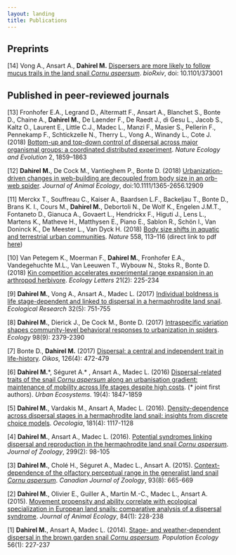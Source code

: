 ```yaml
---
layout: landing
title: Publications
---
```


## Preprints

[14] Vong A., Ansart A., **Dahirel M.** [Dispersers are more likely to follow mucus trails in the land snail *Cornu aspersum*](https://doi.org/10.1101/373001). *bioRxiv*, doi: 10.1101/373001


## Published in peer-reviewed journals

[13] Fronhofer E.A., Legrand D., Altermatt F., Ansart A., Blanchet S., Bonte D., Chaine A., **Dahirel M.**, De Laender F., De Raedt J., di Gesu L., Jacob S., Kaltz O., Laurent E., Little C.J., Madec L., Manzi F., Masier S., Pellerin F., Pennekamp F., Schtickzelle N., Therry L., Vong A., Winandy L., Cote J. (2018) [Bottom-up and top-down control of dispersal across major organismal groups: a coordinated distributed experiment](https://www.nature.com/articles/s41559-018-0686-0). *Nature Ecology and Evolution* 2, 1859–1863
 
[12] **Dahirel M.**, De Cock M., Vantieghem P., Bonte D. (2018) [Urbanization-driven changes in web-building are decoupled from body size in an orb-web spider](https://doi.org/10.1111/1365-2656.12909). *Journal of Animal Ecology*, doi:10.1111/1365-2656.12909

[11] Merckx T., Souffreau C., Kaiser A., Baardsen L.F., Backeljau T., Bonte D., Brans K. I., Cours M., **Dahirel M.**, Debortoli N., De Wolf K., Engelen J.M.T., Fontaneto D., Gianuca A., Govaert L., Hendrickx F., Higuti J., Lens L., Martens K., Matheve H., Matthysen E., Piano E., Sablon R., Schön I., Van Doninck K., De Meester L., Van Dyck H. (2018) [Body size shifts in aquatic and terrestrial urban communities](https://doi.org/10.1038/s41586-018-0140-0). *Nature* 558, 113–116 (direct link to pdf [here](https://www.nature.com/articles/s41586-018-0140-0.epdf?author_access_token=M2r8Zmkd7tqfhkacVZjymdRgN0jAjWel9jnR3ZoTv0N7h0SCf5lPXEeqhwWsbAWVuXLF80BYR53f_KxF53ReKCWOY9ZxMPLp8lg3_kzdNXVZBi9_wW_t7YsPPWn6NZb5_nreNO2y2SpN4oIzJLSPZQ%3D%3D))

[10] Van Petegem K., Moerman F., **Dahirel M.**, Fronhofer E.A., Vandegehuchte M.L., Van Leeuwen T., Wybouw N., Stoks R., Bonte D. (2018) [Kin competition accelerates experimental range expansion in an arthropod herbivore](https://doi.org/10.1111/ele.12887). *Ecology Letters* 21(2): 225-234

[9] **Dahirel M.**, Vong A., Ansart A., Madec L. (2017) [Individual boldness is life stage-dependent and linked to dispersal in a hermaphrodite land snail](https://doi.org/10.1007/s11284-017-1484-x). *Ecological Research* 32(5): 751-755

[8] **Dahirel M.**, Dierick J., De Cock M., Bonte D. (2017) [Intraspecific variation shapes community-level behavioral responses to urbanization in spiders](https://doi.org/10.1002/ecy.1915). *Ecology* 98(9): 2379-2390

[7] Bonte D., **Dahirel M.** (2017) [Dispersal: a central and independent trait in life-history](https://doi.org/10.1111/oik.03801). *Oikos*, 126(4): 472-479

[6] **Dahirel M.**\*, Séguret A.\* , Ansart A., Madec L. (2016) [Dispersal-related traits of the snail <i>Cornu aspersum</i> along an urbanisation gradient: maintenance of mobility across life stages despite high costs](https://doi.org/10.1007/s11252-016-0564-y). (\* joint first authors). *Urban Ecosystems*. 19(4): 1847-1859

[5] **Dahirel M.**, Vardakis M., Ansart A, Madec L. (2016). [Density-dependence across dispersal stages in a hermaphrodite land snail: insights from discrete choice models](https://doi.org/10.1007/s00442-016-3636-z). *Oecologia*, 181(4): 1117-1128

[4] **Dahirel M.**, Ansart A., Madec L. (2016). [Potential syndromes linking dispersal and reproduction in the hermaphrodite land snail *Cornu aspersum*](https://doi.org/10.1111/jzo.12328). *Journal of Zoology*, 299(2): 98-105 

[3] **Dahirel M.**, Cholé H., Séguret A., Madec L., Ansart A. (2015). [Context-dependence of the olfactory perceptual range in the generalist land snail *Cornu aspersum*](https://doi.org/10.1139/cjz-2015-0001). *Canadian Journal of Zoology*, 93(8): 665-669

[2] **Dahirel M.**, Olivier E., Guiller A., Martin M.-C., Madec L., Ansart A. (2015). [Movement propensity and ability correlate with ecological specialization in European land snails: comparative analysis of a dispersal syndrome](https://doi.org/10.1111/1365-2656.12276). *Journal of Animal Ecology*, 84(1): 228-238

[1] **Dahirel M.**, Ansart A, Madec L. (2014). [Stage- and weather-dependent dispersal in the brown garden snail *Cornu aspersum*](https://doi.org/10.1007/s10144-013-0407-0). *Population Ecology* 56(1): 227-237
